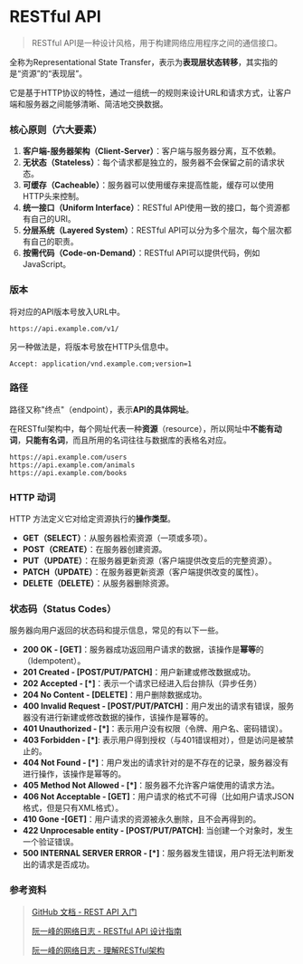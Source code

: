 # RESTful API

> RESTful API是一种设计风格，用于构建网络应用程序之间的通信接口。

全称为Representational State Transfer，表示为**表现层状态转移**，其实指的是“资源”的“表现层”。

它是基于HTTP协议的特性，通过一组统一的规则来设计URL和请求方式，让客户端和服务器之间能够清晰、简洁地交换数据。

### 核心原则（六大要素）

1. **客户端-服务器架构（Client-Server）**：客户端与服务器分离，互不依赖。
2. **无状态（Stateless）**：每个请求都是独立的，服务器不会保留之前的请求状态。
3. **可缓存（Cacheable）**：服务器可以使用缓存来提高性能，缓存可以使用HTTP头来控制。
4. **统一接口（Uniform Interface）**：RESTful API使用一致的接口，每个资源都有自己的URI。
5. **分层系统（Layered System）**：RESTful API可以分为多个层次，每个层次都有自己的职责。
6. **按需代码（Code-on-Demand）**：RESTful API可以提供代码，例如JavaScript。

### 版本

将对应的API版本号放入URL中。

```text
https://api.example.com/v1/
```

另一种做法是，将版本号放在HTTP头信息中。

```text
Accept: application/vnd.example.com;version=1
```

### 路径

路径又称"终点"（endpoint），表示**API的具体网址**。

在RESTful架构中，每个网址代表一种**资源**（resource），所以网址中**不能有动词**，**只能有名词**，而且所用的名词往往与数据库的表格名对应。

```text
https://api.example.com/users
https://api.example.com/animals
https://api.example.com/books
```


### HTTP 动词

HTTP 方法定义它对给定资源执行的**操作类型**。

* **GET（SELECT）**：从服务器检索资源（一项或多项）。
* **POST（CREATE）**：在服务器创建资源。
* **PUT（UPDATE）**：在服务器更新资源（客户端提供改变后的完整资源）。
* **PATCH（UPDATE）**：在服务器更新资源（客户端提供改变的属性）。
* **DELETE（DELETE）**：从服务器删除资源。

### 状态码（Status Codes）

服务器向用户返回的状态码和提示信息，常见的有以下一些。

* **200 OK - [GET]**：服务器成功返回用户请求的数据，该操作是**幂等**的（Idempotent）。
* **201 Created - [POST/PUT/PATCH]**：用户新建或修改数据成功。
* **202 Accepted - [*]**：表示一个请求已经进入后台排队（异步任务）
* **204 No Content - [DELETE]**：用户删除数据成功。
* **400 Invalid Request - [POST/PUT/PATCH]**：用户发出的请求有错误，服务器没有进行新建或修改数据的操作，该操作是幂等的。
* **401 Unauthorized - [*]**：表示用户没有权限（令牌、用户名、密码错误）。
* **403 Forbidden - [*]**: 表示用户得到授权（与401错误相对），但是访问是被禁止的。
* **404 Not Found - [*]**：用户发出的请求针对的是不存在的记录，服务器没有进行操作，该操作是幂等的。
* **405 Method Not Allowed - [*]**：服务器不允许客户端使用的请求方法。
* **406 Not Acceptable - [GET]**：用户请求的格式不可得（比如用户请求JSON格式，但是只有XML格式）。
* **410 Gone -[GET]**：用户请求的资源被永久删除，且不会再得到的。
* **422 Unprocesable entity - [POST/PUT/PATCH]**: 当创建一个对象时，发生一个验证错误。
* **500 INTERNAL SERVER ERROR - [*]**：服务器发生错误，用户将无法判断发出的请求是否成功。

### 参考资料

> [GitHub 文档 - REST API 入门](https://docs.github.com/zh/rest/using-the-rest-api/getting-started-with-the-rest-api?apiVersion=2022-11-28)
> 
> [阮一峰的网络日志 - RESTful API 设计指南](https://www.ruanyifeng.com/blog/2014/05/restful_api.html)
> 
> [阮一峰的网络日志 - 理解RESTful架构](https://www.ruanyifeng.com/blog/2011/09/restful.html)
